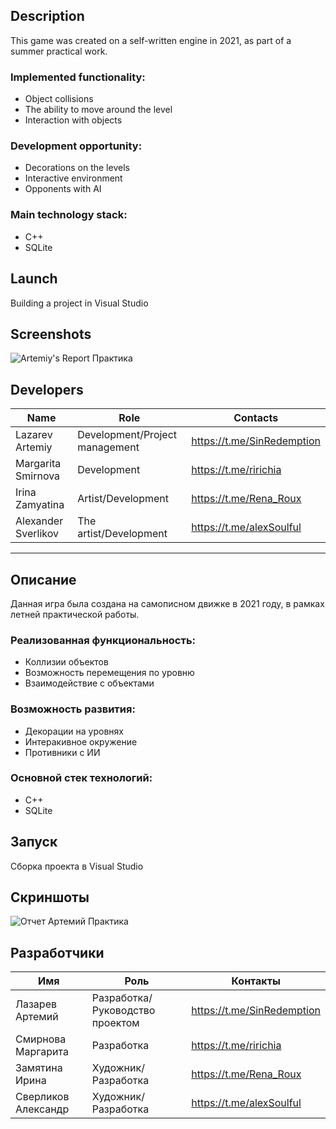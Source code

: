 ## Description
This game was created on a self-written engine in 2021, as part of a summer practical work.

### Implemented functionality:
- Object collisions
- The ability to move around the level
- Interaction with objects

### Development opportunity:
- Decorations on the levels
- Interactive environment
- Opponents with AI
 
### Main technology stack:
- C++
- SQLite

## Launch
Building a project in Visual Studio

## Screenshots
![Artemiy's Report Практика](https://github.com/SinRedempti0n/GameTest/assets/68812690/25429571-9525-4f35-b90d-ca65ab62ca0a)

## Developers
| Name | Role | Contacts |
| --- | --- | --- |
| Lazarev Artemiy | Development/Project management | https://t.me/SinRedemption |
| Margarita Smirnova | Development | https://t.me/ririchia |
| Irina Zamyatina | Artist/Development | https://t.me/Rena_Roux |
| Alexander Sverlikov | The artist/Development | https://t.me/alexSoulful |
---
## Описание
Данная игра была создана на самописном движке в 2021 году, в рамках летней практической работы.

### Реализованная функциональность:
- Коллизии объектов
- Возможность перемещения по уровню
- Взаимодействие с объектами
  
### Возможность развития:
- Декорации на уровнях
- Интеракивное окружение
- Противники с ИИ
	    
### Основной стек технологий:
- С++
- SQLite

## Запуск
Сборка проекта в Visual Studio

## Скриншоты
![Отчет Артемий Практика](https://github.com/SinRedempti0n/GameTest/assets/68812690/25429571-9525-4f35-b90d-ca65ab62ca0a)

## Разработчики
| Имя | Роль | Контакты |
| --- | --- | --- |
| Лазарев Артемий | Разработка/Руководство проектом | https://t.me/SinRedemption |
| Смирнова Маргарита | Разработка | https://t.me/ririchia |
| Замятина Ирина | Художник/Разработка | https://t.me/Rena_Roux |
| Сверликов Александр | Художник/Разработка | https://t.me/alexSoulful |

